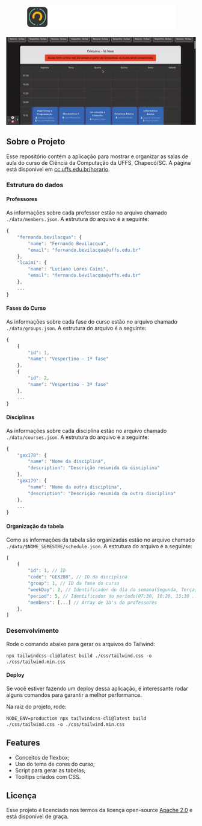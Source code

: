 <p align="center">
  <img alt="Logo do projeto" title="Logo do projeto" src=".github/logo.svg" width="400"/>
</p>

<p align="center">
  <img alt="Demo aplicação" src=".github/demo1.gif" />
</p>

## Sobre o Projeto

Esse repositório contém a aplicação para mostrar e organizar as salas de aula do curso de Ciência da Computação da UFFS, Chapecó/SC. A página está disponível em [cc.uffs.edu.br/horario](https://cc.uffs.edu.br/horario/). 

### Estrutura do dados

#### Professores

As informações sobre cada professor estão no arquivo chamado `./data/members.json`. A estrutura do arquivo é a seguinte:

```js 
{
    "fernando.bevilacqua": {
        "name": "Fernando Bevilacqua",
        "email": "fernando.bevilacqua@uffs.edu.br"
    },
    "lcaimi": {
        "name": "Luciano Lores Caimi",
        "email": "fernando.bevilacqua@uffs.edu.br"
    },
    ...
}
```

#### Fases do Curso

As informações sobre cada fase do curso estão no arquivo chamado `./data/groups.json`. A estrutura do arquivo é a seguinte:

```js 
{
    {
        "id": 1,
        "name": "Vespertino - 1ª fase"
    },
    {
        "id": 2,
        "name": "Vespertino - 3ª fase"
    },
    ...
}
```

#### Disciplinas

As informações sobre cada disciplina estão no arquivo chamado `./data/courses.json`. A estrutura do arquivo é a seguinte:

```js 
{
    "gex178": {
        "name": "Nome da disciplina",
        "description": "Descrição resumida da disciplina"
    },
    "gex179": {
        "name": "Nome da outra disciplina",
        "description": "Descrição resumida da outra disciplina"
    },
    ...
}
```

#### Organização da tabela

Como as informações da tabela são organizadas estão no arquivo chamado `./data/$NOME_SEMESTRE/schedule.json`. A estrutura do arquivo é a seguinte:

```js 
[
    {
        "id": 1, // ID 
        "code": "GEX208", // ID da disciplina
        "group": 1, // ID da fase do curso
        "weekDay": 2, // Identificador do dia da semana(Segunda, Terça, Quarta...)
        "period": 5, // Identificador do período(07:30, 10:20, 13:30 ...)
        "members": [...] // Array de ID's do professores
    },
]
```

### Desenvolvimento

Rode o comando abaixo para gerar os arquivos do Tailwind:

```
npx tailwindcss-cli@latest build ./css/tailwind.css -o ./css/tailwind.min.css
```

#### Deploy

Se você estiver fazendo um deploy dessa aplicação, é interessante rodar alguns comandos  para garantir a melhor performance.

Na raiz do projeto, rode:

```
NODE_ENV=production npx tailwindcss-cli@latest build ./css/tailwind.css -o ./css/tailwind.min.css
```

## Features

* Conceitos de flexbox;
* Uso do tema de cores do curso;
* Script para gerar as tabelas;
* Tooltips criados com CSS.


## Licença

Esse projeto é licenciado nos termos da licença open-source [Apache 2.0](https://choosealicense.com/licenses/apache-2.0/) e está disponível de graça.
